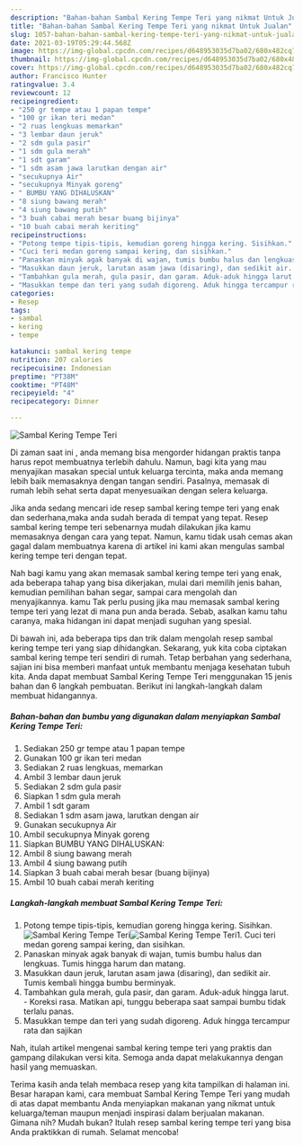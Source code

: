 ```yaml
---
description: "Bahan-bahan Sambal Kering Tempe Teri yang nikmat Untuk Jualan"
title: "Bahan-bahan Sambal Kering Tempe Teri yang nikmat Untuk Jualan"
slug: 1057-bahan-bahan-sambal-kering-tempe-teri-yang-nikmat-untuk-jualan
date: 2021-03-19T05:29:44.568Z
image: https://img-global.cpcdn.com/recipes/d648953035d7ba02/680x482cq70/sambal-kering-tempe-teri-foto-resep-utama.jpg
thumbnail: https://img-global.cpcdn.com/recipes/d648953035d7ba02/680x482cq70/sambal-kering-tempe-teri-foto-resep-utama.jpg
cover: https://img-global.cpcdn.com/recipes/d648953035d7ba02/680x482cq70/sambal-kering-tempe-teri-foto-resep-utama.jpg
author: Francisco Hunter
ratingvalue: 3.4
reviewcount: 12
recipeingredient:
- "250 gr tempe atau 1 papan tempe"
- "100 gr ikan teri medan"
- "2 ruas lengkuas memarkan"
- "3 lembar daun jeruk"
- "2 sdm gula pasir"
- "1 sdm gula merah"
- "1 sdt garam"
- "1 sdm asam jawa larutkan dengan air"
- "secukupnya Air"
- "secukupnya Minyak goreng"
- " BUMBU YANG DIHALUSKAN"
- "8 siung bawang merah"
- "4 siung bawang putih"
- "3 buah cabai merah besar buang bijinya"
- "10 buah cabai merah keriting"
recipeinstructions:
- "Potong tempe tipis-tipis, kemudian goreng hingga kering. Sisihkan."
- "Cuci teri medan goreng sampai kering, dan sisihkan."
- "Panaskan minyak agak banyak di wajan, tumis bumbu halus dan lengkuas. Tumis hingga harum dan matang."
- "Masukkan daun jeruk, larutan asam jawa (disaring), dan sedikit air. Tumis kembali hingga bumbu berminyak."
- "Tambahkan gula merah, gula pasir, dan garam. Aduk-aduk hingga larut. Koreksi rasa. Matikan api, tunggu beberapa saat sampai bumbu tidak terlalu panas."
- "Masukkan tempe dan teri yang sudah digoreng. Aduk hingga tercampur rata dan sajikan"
categories:
- Resep
tags:
- sambal
- kering
- tempe

katakunci: sambal kering tempe 
nutrition: 207 calories
recipecuisine: Indonesian
preptime: "PT38M"
cooktime: "PT48M"
recipeyield: "4"
recipecategory: Dinner

---
```



![Sambal Kering Tempe Teri](https://img-global.cpcdn.com/recipes/d648953035d7ba02/680x482cq70/sambal-kering-tempe-teri-foto-resep-utama.jpg)

Di zaman  saat ini , anda memang bisa mengorder hidangan praktis tanpa harus repot membuatnya terlebih dahulu. Namun, bagi kita yang mau menyajikan masakan special untuk keluarga tercinta, maka anda memang lebih baik memasaknya dengan tangan sendiri. Pasalnya, memasak di rumah lebih sehat serta dapat menyesuaikan dengan selera keluarga.

Jika anda sedang mencari ide resep sambal kering tempe teri yang enak dan sederhana,maka anda sudah berada di tempat yang tepat. Resep sambal kering tempe teri  sebenarnya mudah dilakukan jika kamu memasaknya dengan cara yang tepat. Namun, kamu tidak usah cemas akan gagal dalam membuatnya 
karena di artikel ini kami akan mengulas sambal kering tempe teri dengan tepat.  



Nah bagi kamu yang akan memasak sambal kering tempe teri yang enak, ada beberapa tahap yang bisa dikerjakan, mulai dari memilih jenis bahan, kemudian pemilihan bahan segar, sampai cara mengolah dan menyajikannya. kamu Tak perlu pusing jika mau memasak sambal kering tempe teri yang lezat di mana pun anda berada. Sebab, asalkan kamu  tahu caranya, maka hidangan ini dapat menjadi suguhan yang spesial.

Di bawah ini, ada beberapa tips dan trik dalam mengolah resep sambal kering tempe teri yang siap dihidangkan. Sekarang, yuk kita coba ciptakan sambal kering tempe teri sendiri di rumah. Tetap berbahan yang sederhana, sajian ini bisa memberi manfaat untuk membantu menjaga kesehatan tubuh kita. Anda dapat membuat Sambal Kering Tempe Teri menggunakan 15 jenis bahan dan 6 langkah pembuatan. Berikut ini langkah-langkah dalam membuat hidangannya.

<!--inarticleads1-->

##### Bahan-bahan dan bumbu yang digunakan dalam menyiapkan Sambal Kering Tempe Teri:

1. Sediakan 250 gr tempe atau 1 papan tempe
1. Gunakan 100 gr ikan teri medan
1. Sediakan 2 ruas lengkuas, memarkan
1. Ambil 3 lembar daun jeruk
1. Sediakan 2 sdm gula pasir
1. Siapkan 1 sdm gula merah
1. Ambil 1 sdt garam
1. Sediakan 1 sdm asam jawa, larutkan dengan air
1. Gunakan secukupnya Air
1. Ambil secukupnya Minyak goreng
1. Siapkan  BUMBU YANG DIHALUSKAN:
1. Ambil 8 siung bawang merah
1. Ambil 4 siung bawang putih
1. Siapkan 3 buah cabai merah besar (buang bijinya)
1. Ambil 10 buah cabai merah keriting




<!--inarticleads2-->

##### Langkah-langkah membuat Sambal Kering Tempe Teri:

1. Potong tempe tipis-tipis, kemudian goreng hingga kering. Sisihkan.
<img src="https://img-global.cpcdn.com/steps/653f4b21720def5b/160x128cq70/sambal-kering-tempe-teri-langkah-memasak-1-foto.jpg" alt="Sambal Kering Tempe Teri"><img src="https://img-global.cpcdn.com/steps/60b75632877ac198/160x128cq70/sambal-kering-tempe-teri-langkah-memasak-1-foto.jpg" alt="Sambal Kering Tempe Teri">1. Cuci teri medan goreng sampai kering, dan sisihkan.
1. Panaskan minyak agak banyak di wajan, tumis bumbu halus dan lengkuas. Tumis hingga harum dan matang.
1. Masukkan daun jeruk, larutan asam jawa (disaring), dan sedikit air. Tumis kembali hingga bumbu berminyak.
1. Tambahkan gula merah, gula pasir, dan garam. Aduk-aduk hingga larut. - Koreksi rasa. Matikan api, tunggu beberapa saat sampai bumbu tidak terlalu panas.
1. Masukkan tempe dan teri yang sudah digoreng. Aduk hingga tercampur rata dan sajikan




Nah, itulah artikel mengenai  sambal kering tempe teri  yang praktis dan gampang dilakukan versi kita. Semoga anda dapat melakukannya dengan hasil yang memuaskan. 

Terima kasih anda telah membaca resep yang kita tampilkan di halaman ini. Besar harapan kami, cara membuat  Sambal Kering Tempe Teri yang mudah di atas dapat membantu Anda menyiapkan makanan yang nikmat untuk keluarga/teman maupun menjadi inspirasi dalam berjualan makanan. Gimana nih? Mudah bukan? Itulah resep sambal kering tempe teri yang bisa Anda praktikkan di rumah. Selamat mencoba!

